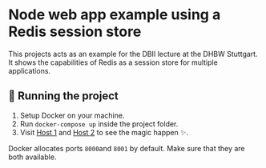 # Node web app example using a Redis session store

This projects acts as an example for the DBII lecture at the DHBW Stuttgart. It
shows the capabilities of Redis as a session store for multiple applications.

## :rocket: Running the project
1. Setup Docker on your machine.
2. Run `docker-compose up` inside the project folder.
3. Visit [Host 1](http://localhost:8000) and [Host 2](http://localhost:80001)
   to see the magic happen :sparkles:.

Docker allocates ports `8000`and `8001` by default. Make sure that they are both
available.
